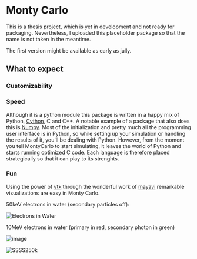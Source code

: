 # Monty Carlo

This is a thesis project, which is yet in development and not ready for packaging. Nevertheless, I uploaded this placeholder package so that the name is not taken in the meantime.

The first version might be available as early as jully. 



## What to expect

### Customizability 

 
### Speed

Although it is a python module this package is written in a happy mix of Python, [Cython](https://cython.org/), C and C++. A notable example of a package that also does this is [Numpy](https://github.com/numpy/numpy). Most of the initialization and pretty much all the programming user interface is in Python, so while setting up your simulation or handling the results of it, you'll be dealing with Python. However, from the moment you tell MontyCarlo to start simulating, it leaves the world of Python and starts running optimized C code. Each language is therefore placed strategically so that it can play to its strenghts.


### Fun

Using the power of [vtk](https://vtk.org/) through the wonderful work of [mayavi](https://pypi.org/project/mayavi/) remarkable visualizations are easy in Monty Carlo. 

50keV electrons in water (secondary particles off):

![Electrons in Water ](https://user-images.githubusercontent.com/63464503/110106080-20e4bc00-7da1-11eb-953c-d5904ff196f1.png)


10MeV electrons in water (primary in red, secondary photon in green)

![image](https://user-images.githubusercontent.com/63464503/110102562-d9f4c780-7d9c-11eb-8f70-20f3b26d3503.png)




![SSSS250k](https://user-images.githubusercontent.com/63464503/110109261-14626280-7da5-11eb-8f0b-cd46bf08fca0.png)



